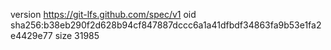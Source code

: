 version https://git-lfs.github.com/spec/v1
oid sha256:b38eb290f2d628b94cf847887dccc6a1a41dfbdf34863fa9b53e1fa2e4429e77
size 31985
